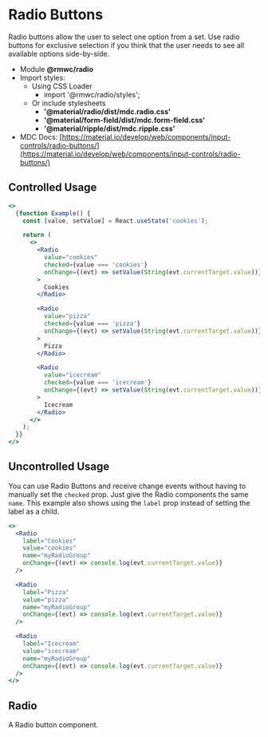# Radio Buttons

Radio buttons allow the user to select one option from a set. Use radio buttons for exclusive selection if you think that the user needs to see all available options side-by-side.

- Module **@rmwc/radio**
- Import styles:
  - Using CSS Loader
    - import '@rmwc/radio/styles';
  - Or include stylesheets
    - **'@material/radio/dist/mdc.radio.css'**
    - **'@material/form-field/dist/mdc.form-field.css'**
    - **'@material/ripple/dist/mdc.ripple.css'**
- MDC Docs: [https://material.io/develop/web/components/input-controls/radio-buttons/](https://material.io/develop/web/components/input-controls/radio-buttons/)

## Controlled Usage

```jsx
<>
  {function Example() {
    const [value, setValue] = React.useState('cookies');

    return (
      <>
        <Radio
          value="cookies"
          checked={value === 'cookies'}
          onChange={(evt) => setValue(String(evt.currentTarget.value))}
        >
          Cookies
        </Radio>

        <Radio
          value="pizza"
          checked={value === 'pizza'}
          onChange={(evt) => setValue(String(evt.currentTarget.value))}
        >
          Pizza
        </Radio>

        <Radio
          value="icecream"
          checked={value === 'icecream'}
          onChange={(evt) => setValue(String(evt.currentTarget.value))}
        >
          Icecream
        </Radio>
      </>
    );
  }}
</>
```

## Uncontrolled Usage

You can use Radio Buttons and receive change events without having to manually set the `checked` prop. Just give the Radio components the same `name`. This example also shows using the `label` prop instead of setting the label as a child.

```jsx
<>
  <Radio
    label="Cookies"
    value="cookies"
    name="myRadioGroup"
    onChange={(evt) => console.log(evt.currentTarget.value)}
  />

  <Radio
    label="Pizza"
    value="pizza"
    name="myRadioGroup"
    onChange={(evt) => console.log(evt.currentTarget.value)}
  />

  <Radio
    label="Icecream"
    value="icecream"
    name="myRadioGroup"
    onChange={(evt) => console.log(evt.currentTarget.value)}
  />
</>
```

## Radio
A Radio button component.



